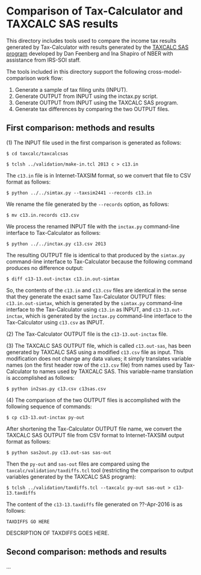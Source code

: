 Comparison of Tax-Calculator and TAXCALC SAS results
=====================================================

This directory includes tools used to compare the income tax results
generated by Tax-Calculator with results generated by the [TAXCALC SAS
program](http://www.nber.org/taxcalc) developed by Dan Feenberg and
Ina Shapiro of NBER with assistance from IRS-SOI staff.

The tools included in this directory support the following
cross-model-comparison work flow:

  1. Generate a sample of tax filing units (INPUT).
  2. Generate OUTPUT from INPUT using the inctax.py script.
  3. Generate OUTPUT from INPUT using the TAXCALC SAS program.
  4. Generate tax differences by comparing the two OUTPUT files.


First comparison: methods and results
-------------------------------------

(1) The INPUT file used in the first comparison is generated as
follows:

```
$ cd taxcalc/taxcalcsas
```

```
$ tclsh ../validation/make-in.tcl 2013 c > c13.in
```

The ```c13.in``` file is in Internet-TAXSIM format, so we
convert that file to CSV format as follows:

```
$ python ../../simtax.py --taxsim2441 --records c13.in
```

We rename the file generated by the ```--records``` option, as follows:

 ```
$ mv c13.in.records c13.csv
```

We process the renamed INPUT file with the ```inctax.py``` command-line
interface to Tax-Calculator as follows:

```
$ python ../../inctax.py c13.csv 2013
```

The resulting OUTPUT file is identical to that produced by the
```simtax.py``` command-line interface to Tax-Calculator because
the following command produces no difference output:

```
$ diff c13-13.out-inctax c13.in.out-simtax
```

So, the contents of the ```c13.in``` and ```c13.csv``` files are identical
in the sense that they generate the exact same Tax-Calculator OUTPUT files:
```c13.in.out-simtax```, which is generated by the ```simtax.py```
command-line interface to the Tax-Calculator using ```c13.in``` as
INPUT, and ```c13-13.out-inctax```, which is generated by the
```inctax.py``` command-line interface to the Tax-Calculator using
```c13.csv``` as INPUT.

(2) The Tax-Calculator OUTPUT file is the ```c13-13.out-inctax``` file.

(3) The TAXCALC SAS OUTPUT file, which is called ```c13.out-sas```, has
been generated by TAXCALC SAS using a modified ```c13.csv``` file as input.
This modification does not change any data values; it simply translates
variable names (on the first header row of the ```c13.csv``` file) from
names used by Tax-Calculator to names used by TAXCALC SAS.
This variable-name translation is accomplished as follows:

```
$ python in2sas.py c13.csv c13sas.csv
```

(4) The comparison of the two OUTPUT files is accomplished with the
following sequence of commands:

```
$ cp c13-13.out-inctax py-out
```

After shortening the Tax-Calculator OUTPUT file name, we convert the
TAXCALC SAS OUTPUT file from CSV format to Internet-TAXSIM output format
as follows:

```
$ python sas2out.py c13.out-sas sas-out
```

Then the ```py-out``` and ```sas-out``` files are compared using the
```taxcalc/validation/taxdiffs.tcl``` tool (restricting the comparison
to output variables generated by the TAXCALC SAS program):

```
$ tclsh ../validation/taxdiffs.tcl --taxcalc py-out sas-out > c13-13.taxdiffs
```

The content of the ```c13-13.taxdiffs``` file generated on ??-Apr-2016
is as follows:

```
TAXDIFFS GO HERE
```

DESCRIPTION OF TAXDIFFS GOES HERE.


Second comparison: methods and results
--------------------------------------

...
